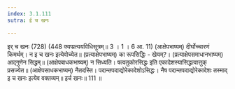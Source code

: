 ```yaml
---
index: 3.1.111
sutra: ई च खनः

---
```

 इर् च खनः (728) (448 क्यप्प्रत्ययविधिसूत्रम्॥ 3 । 1 । 6 आ. 11) (आक्षेपभाष्यम्) दीर्घोच्चारणं किमर्थम्। न इ च खनः इत्येवोच्येत॥ (प्रत्याक्षेपभाष्यम्) का रूपसिद्धिः  -  खेयम्?। (प्रत्याक्षेपसमाधानभाष्यम्) आद्गुणेन सिद्धम्॥ (आक्षेपबाधकभाष्यम्) न सिध्यति। षत्वतुकोरसिद्धः इति एकादेशस्यासिद्धत्वात्तुक् प्रसज्येत॥ (आक्षेपसाधकभाष्यम्) नैतदस्ति। पदान्तपदाद्योरेकादेशोऽसिद्धः। नैष पदान्तपदाद्योरेकादेशः तस्माद् इ च खनः इत्येव वक्तव्यम्॥ इर्च खनः॥ 111 ॥ 